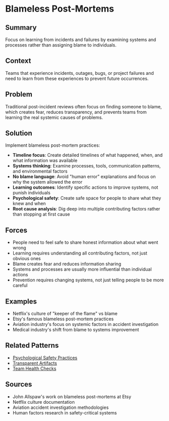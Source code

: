 # Blameless Post-Mortems

## Summary
Focus on learning from incidents and failures by examining systems and processes rather than assigning blame to individuals.

## Context
Teams that experience incidents, outages, bugs, or project failures and need to learn from these experiences to prevent future occurrences.

## Problem
Traditional post-incident reviews often focus on finding someone to blame, which creates fear, reduces transparency, and prevents teams from learning the real systemic causes of problems.

## Solution
Implement blameless post-mortem practices:
- **Timeline focus**: Create detailed timelines of what happened, when, and what information was available
- **Systems thinking**: Examine processes, tools, communication patterns, and environmental factors
- **No blame language**: Avoid "human error" explanations and focus on why the system allowed the error
- **Learning outcomes**: Identify specific actions to improve systems, not punish individuals
- **Psychological safety**: Create safe space for people to share what they knew and when
- **Root cause analysis**: Dig deep into multiple contributing factors rather than stopping at first cause

## Forces
- People need to feel safe to share honest information about what went wrong
- Learning requires understanding all contributing factors, not just obvious ones
- Blame creates fear and reduces information sharing
- Systems and processes are usually more influential than individual actions
- Prevention requires changing systems, not just telling people to be more careful

## Examples
- Netflix's culture of "keeper of the flame" vs blame
- Etsy's famous blameless post-mortem practices
- Aviation industry's focus on systemic factors in accident investigation
- Medical industry's shift from blame to systems improvement

## Related Patterns
- [Psychological Safety Practices](psychological-safety-practices.md)
- [Transparent Artifacts](transparent-artifacts.md)
- [Team Health Checks](../temporal/team-health-checks.md)

## Sources
- John Allspaw's work on blameless post-mortems at Etsy
- Netflix culture documentation
- Aviation accident investigation methodologies
- Human factors research in safety-critical systems